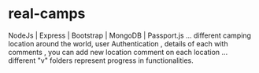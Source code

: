 # real-camps
NodeJs | Express | Bootstrap | MongoDB | Passport.js ... different camping location around the world, user Authentication , details of each with comments , you can add new location comment on each location ... different "v" folders represent progress in functionalities.
